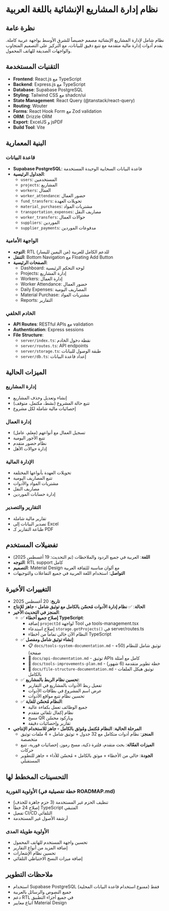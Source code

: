 # نظام إدارة المشاريع الإنشائية باللغة العربية

## نظرة عامة
نظام شامل لإدارة المشاريع الإنشائية مصمم خصيصاً للشرق الأوسط بواجهة عربية كاملة. يقدم أدوات إدارة مالية متقدمة مع تتبع دقيق للبيانات، مع التركيز على التصميم المتجاوب والواجهات الصديقة للهاتف المحمول.

## التقنيات المستخدمة
- **Frontend**: React.js مع TypeScript
- **Backend**: Express.js مع TypeScript
- **Database**: Supabase PostgreSQL
- **Styling**: Tailwind CSS مع shadcn/ui
- **State Management**: React Query (@tanstack/react-query)
- **Routing**: Wouter
- **Forms**: React Hook Form مع Zod validation
- **ORM**: Drizzle ORM
- **Export**: ExcelJS و jsPDF
- **Build Tool**: Vite

## البنية المعمارية

### قاعدة البيانات
- **Supabase PostgreSQL**: قاعدة البيانات السحابية الوحيدة المستخدمة
- **الجداول الرئيسية**:
  - `users`: المستخدمين
  - `projects`: المشاريع
  - `workers`: العمال
  - `worker_attendance`: حضور العمال
  - `fund_transfers`: تحويلات العهدة
  - `material_purchases`: مشتريات المواد
  - `transportation_expenses`: مصاريف النقل
  - `worker_transfers`: حوالات العمال
  - `suppliers`: الموردين
  - `supplier_payments`: مدفوعات الموردين

### الواجهة الأمامية
- **التوجه**: RTL (من اليمين لليسار) للدعم الكامل للعربية
- **التنقل**: Bottom Navigation مع Floating Add Button
- **الصفحات الرئيسية**:
  - Dashboard: لوحة التحكم الرئيسية
  - Projects: إدارة المشاريع
  - Workers: إدارة العمال
  - Worker Attendance: حضور العمال
  - Daily Expenses: المصاريف اليومية
  - Material Purchase: مشتريات المواد
  - Reports: التقارير

### الخادم الخلفي
- **API Routes**: RESTful APIs مع validation
- **Authentication**: Express sessions
- **File Structure**:
  - `server/index.ts`: نقطة دخول الخادم
  - `server/routes.ts`: API endpoints
  - `server/storage.ts`: طبقة الوصول للبيانات
  - `server/db.ts`: إعداد قاعدة البيانات

## الميزات الحالية

### إدارة المشاريع
- إنشاء وتعديل وحذف المشاريع
- تتبع حالة المشروع (نشط، مكتمل، متوقف)
- إحصائيات مالية شاملة لكل مشروع

### إدارة العمال
- تسجيل العمال مع أنواعهم (معلم، عامل)
- تتبع الأجور اليومية
- نظام حضور متقدم
- إدارة حوالات الأهل

### الإدارة المالية
- تحويلات العهدة بأنواعها المختلفة
- تتبع المصاريف اليومية
- مشتريات المواد والأدوات
- مصاريف النقل
- إدارة حسابات الموردين

### التقارير والتصدير
- تقارير مالية شاملة
- تصدير البيانات إلى Excel
- طباعة التقارير كـ PDF

## تفضيلات المستخدم
- **اللغة**: العربية في جميع الردود والملاحظات (تم التحديث: 19 أغسطس 2025)
- **التوجه**: RTL support كامل
- **التصميم**: Material Design مع ألوان مناسبة للثقافة العربية
- **التواصل**: استخدام اللغة العربية في جميع التفاعلات والتوجيهات

## التغييرات الأخيرة  
- **تاريخ**: 20 أغسطس 2025
- **الحالة**: ✅ **نظام إدارة الأدوات مُحسّن بالكامل مع توثيق شامل - جاهز للإنتاج**
- **المنجز في التحديث الأخير**:
  - ✅ **إصلاح جميع أخطاء TypeScript**:
    - إضافة `projectId` لواجهة Tool في tools-management.tsx
    - إصلاح استدعاء `storage.getProjects()` في server/routes.ts
    - النظام الآن خالي تماماً من أخطاء TypeScript
  - ✅ **إنشاء توثيق شامل ومفصل**:
    - 📋 `docs/tools-system-documentation.md` - توثيق شامل للنظام (50+ صفحة)
    - 📡 `docs/api-documentation.md` - توثيق APIs كامل مع أمثلة
    - 🚀 `docs/tools-improvements-plan.md` - خطة تطوير متقدمة (6 شهور)
    - 📁 `docs/file-structure-documentation.md` - توثيق هيكل الملفات بالكامل
  - ✅ **تحسين نظام الربط بالمشاريع**:
    - تفعيل ربط الأدوات بالمشاريع في التقارير
    - عرض اسم المشروع في بطاقات الأدوات
    - تحسين نظام تتبع مواقع الأدوات
  - ✅ **النظام مُحسّن للغاية**:
    - جميع الوظائف تعمل بكفاءة عالية
    - نظام إكمال تلقائي متقدم
    - مسح QR وباركود محسّن
    - تقارير وإحصائيات دقيقة
- **المرحلة الحالية**: **النظام مُكتمل ومُوثق بالكامل - جاهز للاستخدام الإنتاجي**
  - **المنجز**: نظام أدوات متكامل مع 32 جدول + توثيق شامل + 4 ملفات توثيق متخصصة
  - **الميزات الفعّالة**: بحث متقدم، فلترة ذكية، مسح رموز، إحصائيات فورية، تتبع حركات
  - **الجودة**: خالي من الأخطاء + موثق بالكامل + مُحسّن للأداء + جاهز للتطوير المستقبلي

## التحسينات المخطط لها
### الأولوية الفورية (خطة تفصيلية في ROADMAP.md)
- تنظيف الحزم غير المستخدمة (3 حزم جاهزة للحذف)
- إصلاح 24 خطأ TypeScript المتبقي
- تفعيل CI/CD التلقائي
- أرشفة الأصول غير المستخدمة

### الأولوية طويلة المدى
- تحسين واجهة المستخدم للهاتف المحمول
- إضافة المزيد من أنواع التقارير
- تحسين نظام الإشعارات
- إضافة ميزات النسخ الاحتياطي التلقائي

## ملاحظات التطوير
- استخدام Supabase PostgreSQL فقط (ممنوع استخدام قاعدة البيانات المحلية)
- جميع النصوص والرسائل بالعربية
- دعم RTL في جميع أجزاء التطبيق
- اتباع معايير Material Design